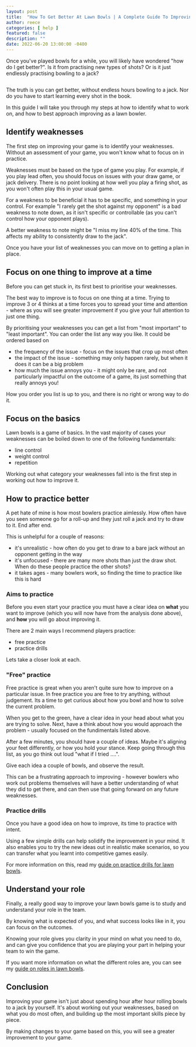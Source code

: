 ```yaml
---
layout: post
title:  "How To Get Better At Lawn Bowls | A Complete Guide To Improving Your Game"
author: reece
categories: [ help ]
featured: false
description: ""
date: 2022-06-20 13:00:00 -0400
---
```

    

<!-- wp:paragraph -->
<p xmlns="http://www.w3.org/1999/xhtml">Once you've played bowls for a while, you will likely have wondered "how do I get better?". Is it from practising new types of shots? Or is it just endlessly practising bowling to a jack? </p>
<!-- /wp:paragraph -->

<!-- wp:image {"id":1234,"sizeSlug":"full","linkDestination":"none"} -->
<figure class="wp-block-image size-full"><img src="/img/posts/How-To-Get-Better-At-Lawn-Bowls-1.jpg" alt="" class="wp-image-1234"/></figure>
<!-- /wp:image -->

<!-- wp:paragraph -->
<p>The truth is you can get better, without endless hours bowling to a jack. Nor do you have to start learning every shot in the book.</p>
<!-- /wp:paragraph -->

<!-- wp:paragraph -->
<p>In this guide I will take you through my steps at how to identify what to work on, and how to best approach improving as a lawn bowler.</p>
<!-- /wp:paragraph -->

<!-- wp:heading -->
<h2>Identify weaknesses</h2>
<!-- /wp:heading -->

<!-- wp:paragraph -->
<p>The first step on improving your game is to identify your weaknesses. Without an assessment of your game, you won't know what to focus on in practice.</p>
<!-- /wp:paragraph -->

<!-- wp:paragraph -->
<p>Weaknesses must be based on the type of game you play. For example, if you play lead often, you should focus on issues with your draw game, or jack delivery. There is no point looking at how well you play a firing shot, as you won't often play this in your usual game.</p>
<!-- /wp:paragraph -->

<!-- wp:paragraph -->
<p>For a weakness to be beneficial it has to be specific, and something in your control. For example "I rarely get the shot against my opponent" is a bad weakness to note down, as it isn't specific or controllable (as you can't control how your opponent plays).</p>
<!-- /wp:paragraph -->

<!-- wp:paragraph -->
<p>A better weakness to note might be "I miss my line 40% of the time. This affects my ability to consistently draw to the jack".</p>
<!-- /wp:paragraph -->

<!-- wp:paragraph -->
<p>Once you have your list of weaknesses you can move on to getting a plan in place.</p>
<!-- /wp:paragraph -->

<!-- wp:heading -->
<h2>Focus on one thing to improve at a time</h2>
<!-- /wp:heading -->

<!-- wp:paragraph -->
<p>Before you can get stuck in, its first best to prioritise your weaknesses.</p>
<!-- /wp:paragraph -->

<!-- wp:paragraph -->
<p>The best way to improve is to focus on one thing at a time. Trying to improve 3 or 4 thinks at a time forces you to spread your time and attention - where as you will see greater improvement if you give your full attention to just one thing.</p>
<!-- /wp:paragraph -->

<!-- wp:paragraph -->
<p>By prioritising your weaknesses you can get a list from "most important" to "least important". You can order the list any way you like. It could be ordered based on</p>
<!-- /wp:paragraph -->

<!-- wp:list -->
<ul><li>the frequency of the issue - focus on the issues that crop up most often</li><li>the impact of the issue - something may only happen rarely, but when it does it can be a big problem</li><li>how much the issue annoys you - it might only be rare, and not particularly impactful on the outcome of a game, its just something that really annoys you!</li></ul>
<!-- /wp:list -->

<!-- wp:paragraph -->
<p>How you order you list is up to you, and there is no right or wrong way to do it.</p>
<!-- /wp:paragraph -->

<!-- wp:heading -->
<h2>Focus on the basics</h2>
<!-- /wp:heading -->

<!-- wp:paragraph -->
<p>Lawn bowls is a game of basics. In the vast majority of cases your weaknesses can be boiled down to one of the following fundamentals:</p>
<!-- /wp:paragraph -->

<!-- wp:list -->
<ul><li>line control</li><li>weight control</li><li>repetition </li></ul>
<!-- /wp:list -->

<!-- wp:paragraph -->
<p>Working out what category your weaknesses fall into is the first step in working out how to improve it.</p>
<!-- /wp:paragraph -->

<!-- wp:heading -->
<h2>How to practice better</h2>
<!-- /wp:heading -->

<!-- wp:paragraph -->
<p>A pet hate of mine is how most bowlers practice aimlessly. How often have you seen someone go for a roll-up and they just roll a jack and try to draw to it. End after end.</p>
<!-- /wp:paragraph -->

<!-- wp:paragraph -->
<p>This is unhelpful for a couple of reasons:</p>
<!-- /wp:paragraph -->

<!-- wp:list -->
<ul><li>it's unrealistic - how often do you get to draw to a bare jack without an opponent getting in the way </li><li>it's unfocused - there are many more shots than just the draw shot. When do these people practice the other shots?</li><li>it takes ages - many bowlers work, so finding the time to practice like this is hard</li></ul>
<!-- /wp:list -->

<!-- wp:heading {"level":3} -->
<h3>Aims to practice</h3>
<!-- /wp:heading -->

<!-- wp:paragraph -->
<p>Before you even start your practice you must have a clear idea on <strong>what</strong> you want to improve (which you will now have from the analysis done above), and <strong>how</strong> you will go about improving it.</p>
<!-- /wp:paragraph -->

<!-- wp:paragraph -->
<p>There are 2 main ways I recommend players practice:</p>
<!-- /wp:paragraph -->

<!-- wp:list -->
<ul><li>free practice</li><li>practice drills</li></ul>
<!-- /wp:list -->

<!-- wp:paragraph -->
<p>Lets take a closer look at each.</p>
<!-- /wp:paragraph -->

<!-- wp:heading {"level":3} -->
<h3>"Free" practice</h3>
<!-- /wp:heading -->

<!-- wp:paragraph -->
<p>Free practice is great when you aren't quite sure how to improve on a particular issue. In free practice you are free to try anything, without judgement. Its a time to get curious about how you bowl  and how to solve the current problem.</p>
<!-- /wp:paragraph -->

<!-- wp:paragraph -->
<p>When you get to the green, have a clear idea in your head about what you are trying to solve. Next, have a think about how you would approach the problem - usually focused on the fundimentals listed above.</p>
<!-- /wp:paragraph -->

<!-- wp:paragraph -->
<p>After a few minutes, you should have a couple of ideas. Maybe it's aligning your feet differently, or how you hold your stance. Keep going through this list, as you go think out loud "what if I tried ....".</p>
<!-- /wp:paragraph -->

<!-- wp:paragraph -->
<p>Give each idea a couple of bowls, and observe the result. </p>
<!-- /wp:paragraph -->

<!-- wp:paragraph -->
<p>This can be a frustrating approach to improving - however bowlers who work out problems themselves will have a better understanding of what they did to get there, and can then use that going forward on any future weaknesses.</p>
<!-- /wp:paragraph -->

<!-- wp:heading {"level":3} -->
<h3>Practice drills</h3>
<!-- /wp:heading -->

<!-- wp:paragraph -->
<p>Once you have a good idea on how to improve, its time to practice with intent.</p>
<!-- /wp:paragraph -->

<!-- wp:paragraph -->
<p>Using a few simple drills can help solidify the improvement in your mind. It also enables you to try the new ideas out in realistic make scenarios, so you can transfer what you learnt into competitive games easily.</p>
<!-- /wp:paragraph -->

<!-- wp:paragraph -->
<p>For more information on this, read my <a href="https://www.jackhighbowls.com/help/lawn-bowls-exercises/" data-type="post" data-id="196">guide on practice drills for lawn bowls</a>.</p>
<!-- /wp:paragraph -->

<!-- wp:heading -->
<h2>Understand your role</h2>
<!-- /wp:heading -->

<!-- wp:paragraph -->
<p>Finally, a really good way to improve your lawn bowls game is to study and understand your role in the team.</p>
<!-- /wp:paragraph -->

<!-- wp:paragraph -->
<p>By knowing what is expected of you, and what success looks like in it, you can focus on the outcomes. </p>
<!-- /wp:paragraph -->

<!-- wp:paragraph -->
<p>Knowing your role gives you clarity in your mind on what you need to do, and can give you confidence that you are playing your part in helping your team to win the game.</p>
<!-- /wp:paragraph -->

<!-- wp:paragraph -->
<p>If you want more information on what the different roles are, you can see my <a href="https://www.jackhighbowls.com/help/lawn-bowls-player-positions/" data-type="post" data-id="290">guide on roles in lawn bowls</a>.</p>
<!-- /wp:paragraph -->

<!-- wp:heading -->
<h2>Conclusion</h2>
<!-- /wp:heading -->

<!-- wp:paragraph -->
<p>Improving your game isn't just about spending hour after hour rolling bowls to a jack by yourself. It's about working out your weaknesses, based on what you do most often, and building up the most important skills piece by piece.</p>
<!-- /wp:paragraph -->

<!-- wp:paragraph -->
<p>By making changes to your game based on this, you will see a greater improvement to your game.</p>
<!-- /wp:paragraph -->
    